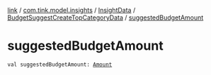 [link](../../../index.md) / [com.tink.model.insights](../../index.md) / [InsightData](../index.md) / [BudgetSuggestCreateTopCategoryData](index.md) / [suggestedBudgetAmount](./suggested-budget-amount.md)

# suggestedBudgetAmount

`val suggestedBudgetAmount: `[`Amount`](../../../com.tink.model.misc/-amount/index.md)